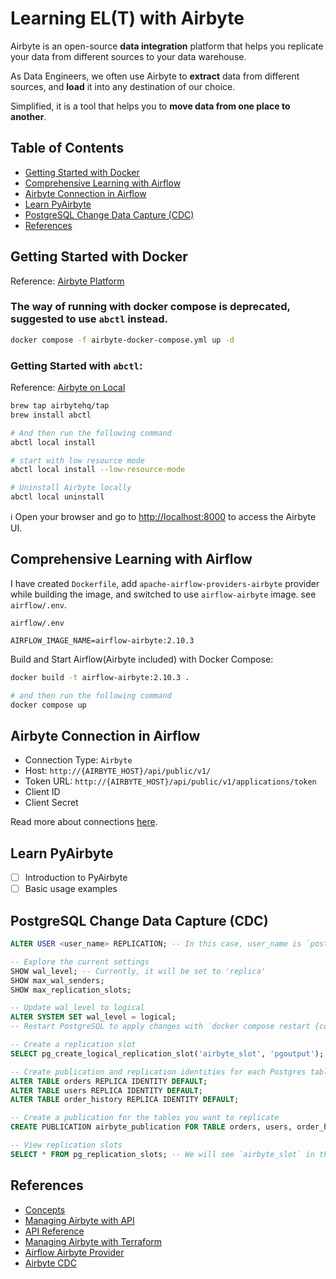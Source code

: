 # Learning EL(T) with Airbyte

Airbyte is an open-source **data integration** platform that helps you replicate your data from different sources to your data warehouse.

As Data Engineers, we often use Airbyte to **extract** data from different sources, and **load** it into any destination of our choice.

Simplified, it is a tool that helps you to **move data from one place to another**.

## Table of Contents
- [Getting Started with Docker](#getting-started-with-docker)
- [Comprehensive Learning with Airflow](#comprehensive-learning-with-airflow)
- [Airbyte Connection in Airflow](#airbyte-connection-in-airflow)
- [Learn PyAirbyte](#learn-pyairbyte)
- [PostgreSQL Change Data Capture (CDC)](#postgresql-change-data-capture-cdc)
- [References](#references)

## Getting Started with Docker

Reference: [Airbyte Platform](https://github.com/airbytehq/airbyte-platform/blob/main/docker-compose.yaml)

### The way of running with docker compose is deprecated, suggested to use `abctl` instead.
```bash
docker compose -f airbyte-docker-compose.yml up -d
```

### Getting Started with `abctl`:

Reference: [Airbyte on Local](https://docs.airbyte.com/platform/using-airbyte/getting-started/oss-quickstart#install-abctl-manually-mac-linux-windows)

```bash
brew tap airbytehq/tap
brew install abctl

# And then run the following command
abctl local install

# start with low resource mode
abctl local install --low-resource-mode

# Uninstall Airbyte locally
abctl local uninstall
```
ℹ️ Open your browser and go to [http://localhost:8000](http://localhost:8000) to access the Airbyte UI.

## Comprehensive Learning with Airflow

I have created `Dockerfile`, add `apache-airflow-providers-airbyte` provider while building the image, and switched to use `airflow-airbyte` image. see `airflow/.env`.

`airflow/.env`
```
AIRFLOW_IMAGE_NAME=airflow-airbyte:2.10.3
```

Build and Start Airflow(Airbyte included) with Docker Compose:
```bash
docker build -t airflow-airbyte:2.10.3 .

# and then run the following command
docker compose up
```

## Airbyte Connection in Airflow
- Connection Type: `Airbyte`
- Host: `http://{AIRBYTE_HOST}/api/public/v1/`
- Token URL: `http://{AIRBYTE_HOST}/api/public/v1/applications/token`
- Client ID
- Client Secret

Read more about connections [here](https://airflow.apache.org/docs/apache-airflow-providers-airbyte/stable/connections.html).

## Learn PyAirbyte

- [ ] Introduction to PyAirbyte
- [ ] Basic usage examples

## PostgreSQL Change Data Capture (CDC)

```sql
ALTER USER <user_name> REPLICATION; -- In this case, user_name is `postgres`

-- Explore the current settings
SHOW wal_level; -- Currently, it will be set to 'replica'
SHOW max_wal_senders;
SHOW max_replication_slots;

-- Update wal_level to logical
ALTER SYSTEM SET wal_level = logical;
-- Restart PostgreSQL to apply changes with `docker compose restart {container_name}`

-- Create a replication slot
SELECT pg_create_logical_replication_slot('airbyte_slot', 'pgoutput');

-- Create publication and replication identities for each Postgres table
ALTER TABLE orders REPLICA IDENTITY DEFAULT;
ALTER TABLE users REPLICA IDENTITY DEFAULT;
ALTER TABLE order_history REPLICA IDENTITY DEFAULT;

-- Create a publication for the tables you want to replicate
CREATE PUBLICATION airbyte_publication FOR TABLE orders, users, order_history;

-- View replication slots
SELECT * FROM pg_replication_slots; -- We will see `airbyte_slot` in the output
```

## References
- [Concepts](https://docs.airbyte.com/platform/using-airbyte/core-concepts/)
- [Managing Airbyte with API](https://docs.airbyte.com/platform/using-airbyte/configuring-api-access)
- [API Reference](https://reference.airbyte.com/reference/getting-started)
- [Managing Airbyte with Terraform](https://docs.airbyte.com/platform/terraform-documentation)
- [Airflow Airbyte Provider](https://airflow.apache.org/docs/apache-airflow-providers-airbyte/stable/connections.html)
- [Airbyte CDC](https://docs.airbyte.com/platform/understanding-airbyte/cdc)
